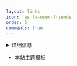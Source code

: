 ```yaml
---
layout: links
icon: fas fa-user-friends
order: 5
comments: true
---
```


<details class="details-block" markdown="1">
<summary>详细信息 </summary>
床前明月光，疑是地上霜。举头望明月，低头思故乡。

暂时不太会前端，只能简单呈现一下友链了🤣

</details>

* [本站主题模板](https://github.com/cotes2020/jekyll-theme-chirpy)
